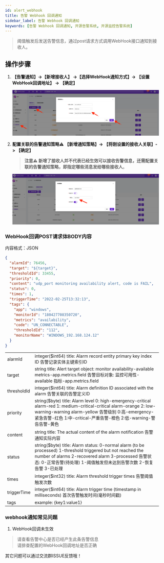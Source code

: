 ```yaml
---
id: alert_webhook
title: 告警 Webhook 回调通知      
sidebar_label: 告警 Webhook 回调通知    
keywords: [告警 Webhook 回调通知, 开源告警系统, 开源监控告警系统]
---
```


> 阈值触发后发送告警信息，通过post请求方式调用WebHook接口通知到接收人。

## 操作步骤

1. **【告警通知】->【新增接收人】 ->【选择WebHook通知方式】-> 【设置WebHook回调地址】 -> 【确定】**

    ![email](/img/docs/help/alert-notice-5.png)

2. **配置关联的告警通知策略⚠️ 【新增通知策略】-> 【将刚设置的接收人关联】-> 【确定】**

    > **注意⚠️ 新增了接收人并不代表已经生效可以接收告警信息，还需配置关联的告警通知策略，即指定哪些消息发给哪些接收人**。

    ![email](/img/docs/help/alert-notice-4.png)

### WebHook回调POST请求体BODY内容

内容格式：JSON

```json
{
  "alarmId": 76456,
  "target": "${target}",
  "thresholdId": 33455,
  "priority": 0,
  "content": "udp_port monitoring availability alert, code is FAIL",
  "status": 0,
  "times": 1,
  "triggerTime": "2022-02-25T13:32:13",
  "tags": {
    "app": "windows",
    "monitorId": "180427708350720",
    "metrics": "availability",
    "code": "UN_CONNECTABLE",
    "thresholdId": "112",
    "monitorName": "WINDOWS_192.168.124.12"
  }
}
```

|             |                                                                                                                                                                                                                        |
|-------------|------------------------------------------------------------------------------------------------------------------------------------------------------------------------------------------------------------------------|
| alarmId     | integer($int64) title: Alarm record entity primary key index ID 告警记录实体主键索引ID                                                                                                                                           |
| target      | string title: Alert target object: monitor availability-available metrics-app.metrics.field 告警目标对象: 监控可用性-available 指标-app.metrics.field                                                                               |
| thresholdId | integer($int64) title: Alarm definition ID associated with the alarm 告警关联的告警定义ID                                                                                                                                       |
| priority    | string($byte) title: Alarm level 0: high-emergency-critical alarm-red 1: medium-critical-critical alarm-orange 2: low-warning-warning alarm-yellow 告警级别 0:高-emergency-紧急告警-红色 1:中-critical-严重告警-橙色 2:低-warning-警告告警-黄色 |
| content     | string title: The actual content of the alarm notification 告警通知实际内容                                                                                                                                                    |
| status      | string($byte) title: Alarm status: 0-normal alarm (to be processed) 1-threshold triggered but not reached the number of alarms 2-recovered alarm 3-processed 告警状态: 0-正常告警(待处理) 1-阈值触发但未达到告警次数 2-恢复告警 3-已处理             |
| times       | integer($int32) title: Alarm threshold trigger times 告警阈值触发次数                                                                                                                                                          |
| triggerTime | integer($int64) title: Alarm trigger time (timestamp in milliseconds) 首次告警触发时间(毫秒时间戳)                                                                                                                                  |
| tags        | example: {key1:value1}                                                                                                                                                                                                 |

### webhook通知常见问题

1. WebHook回调未生效

> 请查看告警中心是否已经产生此条告警信息  
> 请排查配置的WebHook回调地址是否正确

其它问题可以通过交流群ISSUE反馈哦！
